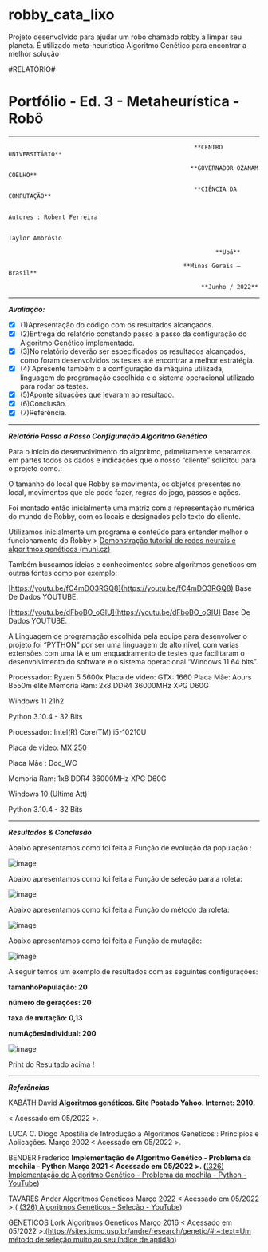 # robby_cata_lixo
 Projeto desenvolvido para ajudar um robo chamado robby a limpar seu planeta. É utilizado meta-heurística Algoritmo Genético para encontrar a melhor solução

#RELATÓRIO#

# Portfólio - Ed. 3 - Metaheurística - Robô

---

                                                        **CENTRO UNIVERSITÁRIO**

                                                       **GOVERNADOR OZANAM COELHO**

                                                        **CIÊNCIA DA COMPUTAÇÃO**

                                                                                   Autores : Robert Ferreira

                                                                                             Taylor Ambrósio                                    

                                                              **Ubá**

                                                     **Minas Gerais – Brasil**

                                                          **Junho / 2022**

---

***Avaliação:***

- [x]  (1)Apresentação do código com os resultados alcançados.
- [x]  (2)Entrega do relatório constando passo a passo da configuração do Algoritmo Genético implementado.
- [x]  (3)No relatório deverão ser especificados os resultados alcançados, como foram desenvolvidos os testes até encontrar a melhor estratégia.
- [x]  (4) Apresente também o a configuração da máquina utilizada, linguagem de programação escolhida e o sistema operacional utilizado para rodar os testes.
- [x]  (5)Aponte situações que levaram ao resultado.
- [x]  (6)Conclusão.
- [x]  (7)Referência.

---

 ***Relatório Passo a Passo Configuração Algoritmo Genético***

Para o inicio do desenvolvimento do algoritmo, primeiramente separamos em partes todos os dados e indicações que o nosso “cliente” solicitou para o projeto como.: 

O tamanho do local que Robby se movimenta, os objetos presentes no local, movimentos que ele pode fazer, regras do jogo, passos e ações.

Foi montado então inicialmente uma matriz com a representação numérica do mundo de Robby, com os locais e designados pelo texto do cliente.

Utilizamos inicialmente um programa e conteúdo para entender melhor o funcionamento do Robby > [Demonstração tutorial de redes neurais e algoritmos genéticos (muni.cz)](https://is.muni.cz/www/kabath/genetic_algorithms.html)

Também buscamos ideias e conhecimentos sobre algoritmos geneticos em outras fontes como por exemplo: 

[https://youtu.be/fC4mDO3RGQ8](https://youtu.be/fC4mDO3RGQ8)    Base De Dados YOUTUBE.

[https://youtu.be/dFboBO_oGIU](https://youtu.be/dFboBO_oGIU)       Base De Dados YOUTUBE.

A Linguagem de programação escolhida pela equipe para desenvolver o projeto foi “PYTHON” por ser uma linguagem de alto nível, com varias extensões com uma IA e um enquadramento de testes que facilitaram o desenvolvimento do software e o sistema operacional “Windows 11 64 bits”.

Processador: Ryzen 5 5600x
Placa de video: GTX: 1660
Placa Mãe: Aours B550m elite
Memoria Ram: 2x8 DDR4 36000MHz XPG D60G

Windows 11 21h2

Python 3.10.4 - 32 Bits

Processador: Intel(R) Core(TM) i5-10210U

Placa de video: MX 250

Placa Mãe : Doc_WC

Memoria Ram: 1x8 DDR4 36000MHz XPG D60G

Windows 10 (Ultima Att) 

Python 3.10.4 - 32 Bits

---

***Resultados & Conclusão*** 

Abaixo apresentamos como foi feita a Função de evolução da população : 


![image](https://user-images.githubusercontent.com/88808709/173194657-ed771b7e-580e-456c-ab2a-1f37507d1975.png)


Abaixo apresentamos como foi feita a Função de seleção para a roleta: 

![image](https://user-images.githubusercontent.com/88808709/173194745-f0248c1c-7bce-44fd-9ae5-2e2a32f11495.jpeg)

Abaixo apresentamos como foi feita a Função do método da roleta: 

![image](https://user-images.githubusercontent.com/88808709/173194791-636556fb-4083-47b6-b1ef-194fb04e427e.jpeg)

Abaixo apresentamos como foi feita a Função de mutação:

![image](https://user-images.githubusercontent.com/88808709/173194815-2f2cea2f-37af-403b-968d-bc736e007c51.jpeg)

A seguir temos um exemplo de resultados com as seguintes configurações: 

**tamanhoPopulação: 20**

**número de gerações: 20**

**taxa de mutação: 0,13**

**numAçõesIndividual: 200**

![image](https://user-images.githubusercontent.com/88808709/173194867-1e926287-fa75-444a-b44e-211321be1716.png)

Print do Resultado acima !

---

***Referências*** 

KABÁTH David **Algoritmos genéticos. Site Postado Yahoo. Internet: 2010.**

< Acessado em 05/2022 >.

LUCA C. Diogo Apostilia de Introdução a Algoritmos Geneticos : Principios e Aplicações. Março 2002 < Acessado em 05/2022 >. 

BENDER Frederico **Implementação de Algoritmo Genético - Problema da mochila - Python Março 2021 < Acessado em 05/2022 >. (**[(326) Implementação de Algoritmo Genético - Problema da mochila - Python - YouTube](https://www.youtube.com/watch?v=fC4mDO3RGQ8)) 

TAVARES Ander Algoritmos Genéticos Março 2022 < Acessado em 05/2022 >.( [(326) Algoritmos Genéticos - Seleção - YouTube](https://www.youtube.com/watch?v=dFboBO_oGIU))

GENETICOS Lork Algoritmos Geneticos Março 2016 < Acessado em 05/2022 >.([https://sites.icmc.usp.br/andre/research/genetic/#:~:text=Um método de seleção muito,ao seu índice de aptidão](https://sites.icmc.usp.br/andre/research/genetic/#:~:text=Um%20m%C3%A9todo%20de%20sele%C3%A7%C3%A3o%20muito,ao%20seu%20%C3%ADndice%20de%20aptid%C3%A3o))
